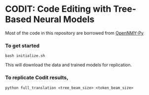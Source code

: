 # CODIT: Code Editing with Tree-Based Neural Models

Most of the code in this repository are borrowed from [OpenNMY-Py](https://github.com/OpenNMT/OpenNMT-py)

### To get started

```
bash initialize.sh
```
This will download the data and trained models for replication. 


### To replicate Codit results, 

```
python full_translation <tree_beam_size> <token_beam_size>
```
